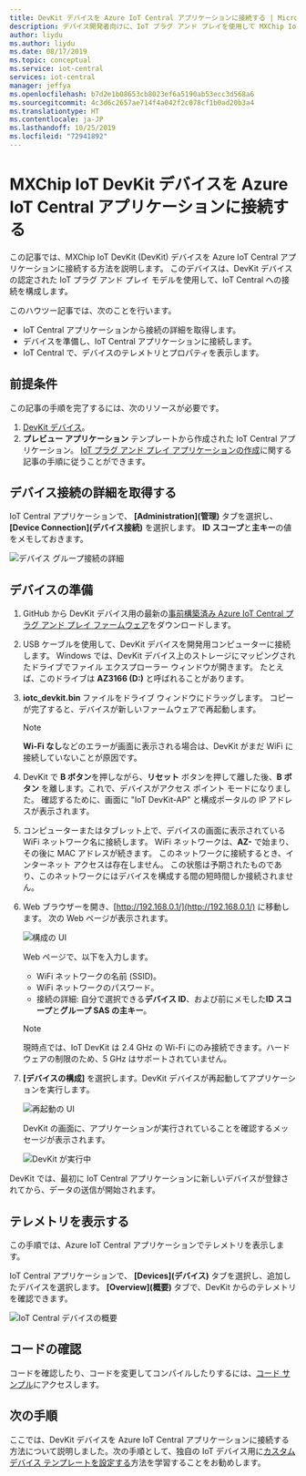 ```yaml
---
title: DevKit デバイスを Azure IoT Central アプリケーションに接続する | Microsoft Docs
description: デバイス開発者向けに、IoT プラグ アンド プレイを使用して MXChip IoT DevKit デバイスを Azure IoT Central アプリケーションに接続する方法について説明します。
author: liydu
ms.author: liydu
ms.date: 08/17/2019
ms.topic: conceptual
ms.service: iot-central
services: iot-central
manager: jeffya
ms.openlocfilehash: b7d2e1b08653cb8023ef6a5190ab53ecc3d568a6
ms.sourcegitcommit: 4c3d6c2657ae714f4a042f2c078cf1b0ad20b3a4
ms.translationtype: HT
ms.contentlocale: ja-JP
ms.lasthandoff: 10/25/2019
ms.locfileid: "72941892"
---
```

# <a name="connect-an-mxchip-iot-devkit-device-to-your-azure-iot-central-application"></a>MXChip IoT DevKit デバイスを Azure IoT Central アプリケーションに接続する

この記事では、MXChip IoT DevKit (DevKit) デバイスを Azure IoT Central アプリケーションに接続する方法を説明します。 このデバイスは、DevKit デバイスの認定された IoT プラグ アンド プレイ モデルを使用して、IoT Central への接続を構成します。

このハウツー記事では、次のことを行います。

- IoT Central アプリケーションから接続の詳細を取得します。
- デバイスを準備し、IoT Central アプリケーションに接続します。
- IoT Central で、デバイスのテレメトリとプロパティを表示します。

## <a name="prerequisites"></a>前提条件

この記事の手順を完了するには、次のリソースが必要です。

1. [DevKit デバイス](https://aka.ms/iot-devkit-purchase)。
1. **プレビュー アプリケーション** テンプレートから作成された IoT Central アプリケーション。 [IoT プラグ アンド プレイ アプリケーションの作成](./quick-deploy-iot-central-pnp.md?toc=/azure/iot-central-pnp/toc.json&bc=/azure/iot-central-pnp/breadcrumb/toc.json)に関する記事の手順に従うことができます。

## <a name="get-device-connection-details"></a>デバイス接続の詳細を取得する

IoT Central アプリケーションで、 **[Administration]\(管理\)** タブを選択し、 **[Device Connection]\(デバイス接続\)** を選択します。 **ID スコープ**と**主キー**の値をメモしておきます。

![デバイス グループ接続の詳細](media/howto-connect-devkit-pnp/device-group-connection-details.png)

## <a name="prepare-the-device"></a>デバイスの準備

1. GitHub から DevKit デバイス用の最新の[事前構築済み Azure IoT Central プラグ アンド プレイ ファームウェア](https://github.com/MXCHIP/IoTDevKit/raw/master/pnp/iotc_devkit/bin/iotc_devkit.bin)をダウンロードします。

1. USB ケーブルを使用して、DevKit デバイスを開発用コンピューターに接続します。 Windows では、DevKit デバイス上のストレージにマッピングされたドライブでファイル エクスプローラー ウィンドウが開きます。 たとえば、このドライブは **AZ3166 (D:)** と呼ばれることがあります。

1. **iotc_devkit.bin** ファイルをドライブ ウィンドウにドラッグします。 コピーが完了すると、デバイスが新しいファームウェアで再起動します。

    > [!NOTE]
    > **Wi-Fi なし**などのエラーが画面に表示される場合は、DevKit がまだ WiFi に接続していないことが原因です。

1. DevKit で **B ボタン**を押しながら、**リセット** ボタンを押して離した後、**B ボタン** を離します。これで、デバイスがアクセス ポイント モードになりました。 確認するために、画面に "IoT DevKit-AP" と構成ポータルの IP アドレスが表示されます。

1. コンピューターまたはタブレット上で、デバイスの画面に表示されている WiFi ネットワーク名に接続します。 WiFi ネットワークは、**AZ-** で始まり、その後に MAC アドレスが続きます。 このネットワークに接続するとき、インターネット アクセスは存在しません。 この状態は予期されたものであり、このネットワークにはデバイスを構成する間の短時間しか接続されません。

1. Web ブラウザーを開き、[http://192.168.0.1/](http://192.168.0.1/) に移動します。 次の Web ページが表示されます。

    ![構成の UI](media/howto-connect-devkit-pnp/config-ui.png)

    Web ページで、以下を入力します。

    - WiFi ネットワークの名前 (SSID)。
    - WiFi ネットワークのパスワード。
    - 接続の詳細: 自分で選択できる**デバイス ID**、および前にメモした**ID スコープ**と**グループ SAS の主キー**。

    > [!NOTE]
    > 現時点では、IoT DevKit は 2.4 GHz の Wi-Fi にのみ接続できます。ハードウェアの制限のため、5 GHz はサポートされていません。

1. **[デバイスの構成]** を選択します。DevKit デバイスが再起動してアプリケーションを実行します。

    ![再起動の UI](media/howto-connect-devkit-pnp/reboot-ui.png)

    DevKit の画面に、アプリケーションが実行されていることを確認するメッセージが表示されます。

    ![DevKit が実行中](media/howto-connect-devkit-pnp/devkit-running.png)

DevKit では、最初に IoT Central アプリケーションに新しいデバイスが登録されてから、データの送信が開始されます。

## <a name="view-the-telemetry"></a>テレメトリを表示する

この手順では、Azure IoT Central アプリケーションでテレメトリを表示します。

IoT Central アプリケーションで、 **[Devices]\(デバイス\)** タブを選択し、追加したデバイスを選択します。 **[Overview]\(概要\)** タブで、DevKit からのテレメトリを確認できます。

   ![IoT Central デバイスの概要](media/howto-connect-devkit-pnp/mxchip-overview-page.png)

## <a name="review-the-code"></a>コードの確認

コードを確認したり、コードを変更してコンパイルしたりするには、[コード サンプル](https://docs.microsoft.com/samples/azure-samples/mxchip-iot-devkit-pnp/sample/)にアクセスします。

## <a name="next-steps"></a>次の手順

ここでは、DevKit デバイスを Azure IoT Central アプリケーションに接続する方法について説明しました。次の手順として、独自の IoT デバイス用に[カスタム デバイス テンプレートを設定する](./howto-set-up-template-pnp.md?toc=/azure/iot-central-pnp/toc.json&bc=/azure/iot-central-pnp/breadcrumb/toc.json)方法を学習することをお勧めします。
